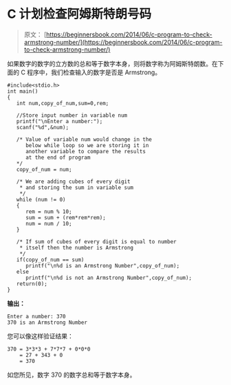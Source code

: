 # C 计划检查阿姆斯特朗号码

> 原文： [https://beginnersbook.com/2014/06/c-program-to-check-armstrong-number/](https://beginnersbook.com/2014/06/c-program-to-check-armstrong-number/)

如果数字的数字的立方数的总和等于数字本身，则将数字称为阿姆斯特朗数。在下面的 C 程序中，我们检查输入的数字是否是 Armstrong。

```
#include<stdio.h>
int main()
{
   int num,copy_of_num,sum=0,rem;

   //Store input number in variable num
   printf("\nEnter a number:");
   scanf("%d",&num);

   /* Value of variable num would change in the
      below while loop so we are storing it in 
      another variable to compare the results 
      at the end of program
   */
   copy_of_num = num;

   /* We are adding cubes of every digit
    * and storing the sum in variable sum
    */ 
   while (num != 0)
   {
      rem = num % 10;
      sum = sum + (rem*rem*rem);
      num = num / 10;
   }

   /* If sum of cubes of every digit is equal to number
    * itself then the number is Armstrong
    */
   if(copy_of_num == sum)
      printf("\n%d is an Armstrong Number",copy_of_num);
   else
      printf("\n%d is not an Armstrong Number",copy_of_num);
   return(0);
}
```

**输出：**

```
Enter a number: 370
370 is an Armstrong Number
```

您可以像这样验证结果：

```
370 = 3*3*3 + 7*7*7 + 0*0*0
    = 27 + 343 + 0
    = 370
```

如您所见，数字 370 的数字总和等于数字本身。